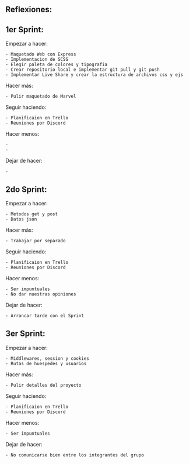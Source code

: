 ## Reflexiones:

## 1er Sprint:

  Empezar a hacer:
    
    - Maquetado Web con Express
    - Implementacion de SCSS
    - Elegir paleta de colores y tipografia
    - Crear repositorio local e implementar git pull y git push
    - Implementar Live Share y crear la estructura de archivos css y ejs
  
  Hacer más:
    
    - Pulir maquetado de Marvel
  
  Seguir haciendo:
    
    - Planificaion en Trello
    - Reuniones por Discord
    
  Hacer menos:
  
    - 
    -
  
  Dejar de hacer:
  
    - 
    
   ## 2do Sprint:

  Empezar a hacer:
  
    - Metodos get y post
    - Datos json
  
  Hacer más:
    
    - Trabajar por separado
  
  Seguir haciendo:
    
    - Planificaion en Trello
    - Reuniones por Discord
    
  Hacer menos:
  
    - Ser impuntuales
    - No dar nuestras opiniones
  
  Dejar de hacer:
  
    - Arrancar tarde con el Sprint

## 3er Sprint:
  
  Empezar a hacer:
  
    - Middlewares, session y cookies
    - Rutas de huespedes y usuarios
  
  Hacer más:
    
    - Pulir detalles del proyecto
  
  Seguir haciendo:
    
    - Planificaion en Trello
    - Reuniones por Discord
    
  Hacer menos:
  
    - Ser impuntuales
  
  Dejar de hacer:
  
    - No comunicarse bien entre los integrantes del grupo
